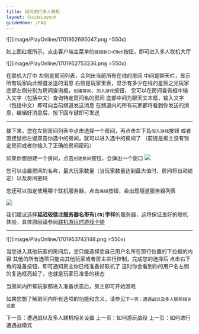 ```yaml
---
title: 如何进行多人联机
layout: GuideLayout
guideHome: /FAQ
---
```


![](image/PlayOnline/1701952695047.png =550x)

如上图红框所示，点击客户端主菜单的`链接到CnCNet`按钮，即可进入多人联机大厅

![](image/PlayOnline/1701952753236.png =550x)

在联机大厅中
左侧是房间列表，会列出当前所有在线的房间
中间是聊天栏，显示所有玩家向此频道发送的消息
右侧是玩家里表，显示有多少在线的星辰之光玩家
底部左侧分别为房间查询框，`创建房间`、`加入游戏`按钮，
您可以在房间查询框中输入文字（包括中文）查询特定房间名的房间
底部中间为聊天文本框，输入文字（包括中文）即可向当前频道发送消息
在频道内的所有玩家都将看到你发送的消息，编辑好消息后，按下回车键即可发送

---

接下来，您在左侧房间列表中点击选择一个房间，再点击左下角`加入游戏`按钮
或者直接鼠标左键双击你选中的房间，就可以进入选中的房间了
（前提是房主没有锁定房间或者你输入了正确的房间密码）

如果你想创建一个房间，点击`创建房间`按钮，会弹出一个窗口
![](image/PlayOnline/1701953245417.png)

您可以设置房间的名称，最大玩家数量（当玩家数量达到最大值时，房间将自动锁定）以及房间密码

您还可以指定使用哪个联机服务器，点击`高级`按钮，会出现隧道服务器列表

![](image/PlayOnline/1701953390851.png)

我们建议选择**延迟较低**或**服务器名带有`[CN]`字样**的服务器，这将保证良好的联机体验，具体原因请参阅[联机游玩时游戏卡顿](../Problem/Slow/Online/Network)

---

![](image/PlayOnline/1701953742148.png =550x)

当您进入其他玩家的房间后，您只能选择您自己用户名所在那行位置的下拉框的内容
其他的所有选项只能由其他玩家或者房主进行控制，完成您的选择后
点击右下角的准备按钮，即可通知房主你已经准备好联机了
这时你会看到你的用户名左侧的复选框亮起了，也就是玩家已准备的状态

当房间内所有玩家都进入准备状态后，房主即可开始游戏

如果您想了解房间内所有选项的功能和含义，请参见`下一页：遭遇战以及多人联机相关设置`

<GuideButton to="/FAQ/QuickStart/BattleSetting">下一页：遭遇战以及多人联机相关设置</GuideButton>
<GuideButton to="/FAQ/QuickStart/PlayMission">上一页：如何游玩战役</GuideButton>
<GuideButton to="/FAQ/QuickStart/PlaySkirmish">上一页：如何进行遭遇战模式</GuideButton>
